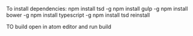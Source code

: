 To install dependencies:
	npm install tsd -g
	npm install gulp -g
	npm install bower -g
	npm install typescript -g
	npm install
	tsd reinstall

TO build open in atom editor and run build
